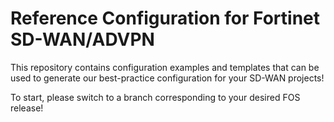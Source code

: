 # Reference Configuration for Fortinet SD-WAN/ADVPN

This repository contains configuration examples and templates that can be used to generate
our best-practice configuration for your SD-WAN projects!

To start, please switch to a branch corresponding to your desired FOS release!
